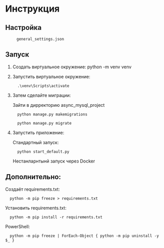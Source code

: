 # Инструкция

## Настройка

         general_settings.json

## Запуск

1. Создать виртуальное окружение:
         python -m venv venv

2. Запустить виртуальное окружение:

         .\venv\Scripts\activate

3. Затем сделайте миграции:

   Зайти в дирректорию async_mysql_project

         python manage.py makemigrations

         python manage.py migrate

4. Запустить приложение:

   Стандартный запуск:

         python start_default.py

   Нестанларнтынй запуск через Docker

## Дополнительно:

Создаёт requirements.txt:

      python -m pip freeze > requirements.txt

Установить requirements.txt:

      python -m pip install -r requirements.txt

PowerShell:

      python -m pip freeze | ForEach-Object { python -m pip uninstall -y $_ }